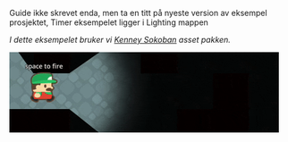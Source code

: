 Guide ikke skrevet enda, men ta en titt på nyeste version av eksempel prosjektet, Timer eksempelet ligger i Lighting mappen

*I dette eksempelet bruker vi [Kenney Sokoban](https://www.kenney.nl/assets/sokoban) asset pakken.*

![](../media/9_timer1.gif)

